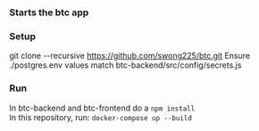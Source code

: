 ### Starts the btc app

### Setup
git clone --recursive https://github.com/swong225/btc.git
Ensure ./postgres.env values match btc-backend/src/config/secrets.js  

### Run
In btc-backend and btc-frontend do a `npm install`  
In this repository, run: `docker-compose up --build`  
